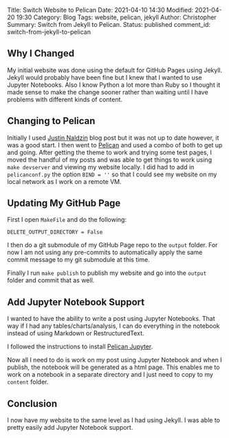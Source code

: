 Title: Switch Website to Pelican
Date: 2021-04-10 14:30
Modified: 2021-04-20 19:30
Category: Blog
Tags: website, pelican, jekyll
Author: Christopher
Summary: Switch from Jekyll to Pelican.
Status: published
comment_id: switch-from-jekyll-to-pelican

## Why I Changed

My initial website was done using the default for GitHub Pages using Jekyll.
Jekyll would probably have been fine but I knew that I wanted to use Jupyter
Notebooks.
Also I know Python a lot more than Ruby so I thought it made sense to make the
change sooner rather than waiting until I have problems with different kinds of
content.

## Changing to Pelican

Initially I used
[Justin Naldzin](https://justinnaldzin.github.io/create-a-website-using-github-pages-and-pelican.html)
blog post but it was not up to date however, it was a good start.
I then went to [Pelican](https://blog.getpelican.com/) and used a combo of both
to get up and going.
After getting the theme to work and trying some test pages, I moved the handful
of my posts and was able to get things to work using `make devserver` and
viewing my website locally.
I did had to add in `pelicanconf.py` the option `BIND = ''` so that I could see
my website on my local network as I work on a remote VM.

## Updating My GitHub Page 

First I open `MakeFile` and do the following:

    DELETE_OUTPUT_DIRECTORY = False

I then do a git submodule of my GitHub Page repo to the `output` folder.
For now I am not using any pre-commits to automatically apply the same commit
message to my git submodule at this time.

Finally I run `make publish` to publish my website and go into the `output`
folder and commit that as well.

## Add Jupyter Notebook Support

I wanted to have the ability to write a post using Jupyter Notebooks.
That way if I had any tables/charts/analysis, I can do everything in the
notebook instead of using Markdown or RestructuredText.

I followed the instructions to install
[Pelican Jupyter](https://github.com/danielfrg/pelican-jupyter).

Now all I need to do is work on my post using Jupyter Notebook and when I
publish, the notebook will be generated as a html page.
This enables me to work on a notebook in a separate directory and I just need to
copy to my `content` folder.
 
## Conclusion

I now have my website to the same level as I had using Jekyll.
I was able to pretty easily add Jupyter Notebook support.